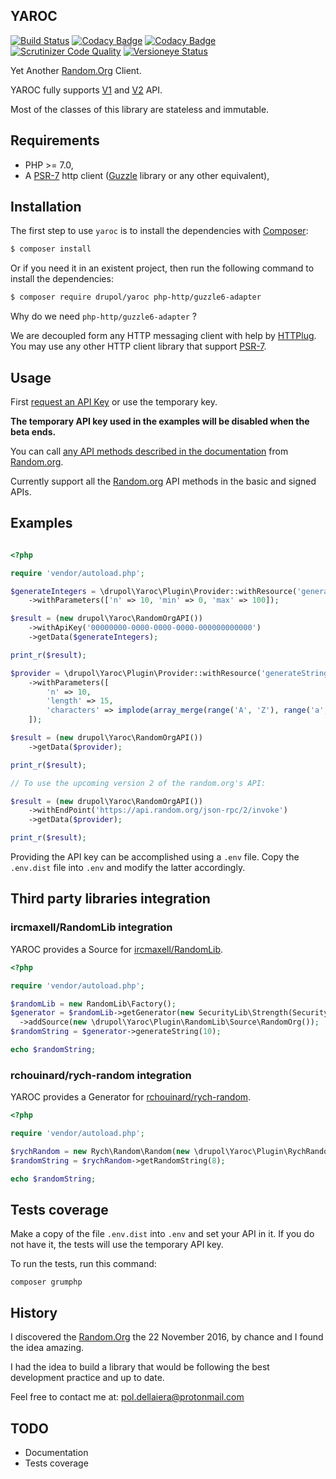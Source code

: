 ## YAROC
[![Build Status](https://travis-ci.org/drupol/yaroc.svg?branch=master)](https://travis-ci.org/drupol/yaroc) [![Codacy Badge](https://api.codacy.com/project/badge/Grade/7231dd2876b14e90a02cd1df9055309b)](https://www.codacy.com/app/drupol/yaroc) [![Codacy Badge](https://api.codacy.com/project/badge/Coverage/7231dd2876b14e90a02cd1df9055309b)](https://www.codacy.com/app/drupol/yaroc) [![Scrutinizer Code Quality](https://scrutinizer-ci.com/g/drupol/yaroc/badges/quality-score.png?b=master)](https://scrutinizer-ci.com/g/drupol/yaroc/?branch=master) [![Versioneye Status](https://www.versioneye.com/user/projects/58434f1d1f3a6d01f62cbee1/badge.svg)](https://www.versioneye.com/user/projects/58434f1d1f3a6d01f62cbee1)

Yet Another [Random.Org](https://random.org) Client.

YAROC fully supports [V1](https://api.random.org/json-rpc/1/) and [V2](https://api.random.org/json-rpc/2) API.

Most of the classes of this library are stateless and immutable.

## Requirements

* PHP >= 7.0,
* A [PSR-7](http://www.php-fig.org/psr/psr-7/) http client ([Guzzle](https://github.com/guzzle/guzzle) library or any other equivalent),

## Installation

The first step to use `yaroc` is to install the dependencies with [Composer](https://getcomposer.org/):

```bash
$ composer install
```

Or if you need it in an existent project, then run the following command to install the dependencies:

```bash
$ composer require drupol/yaroc php-http/guzzle6-adapter
```

Why do we need `php-http/guzzle6-adapter` ?

We are decoupled form any HTTP messaging client with help by [HTTPlug](http://httplug.io/).
You may use any other HTTP client library that support [PSR-7](http://www.php-fig.org/psr/psr-7/).

## Usage
First [request an API Key](https://api.random.org/api-keys) or use the temporary key.

__The temporary API key used in the examples will be disabled when the beta ends.__

You can call [any API methods described in the documentation](https://api.random.org/json-rpc/1/basic) from [Random.org](https://random.org).

Currently support all the [Random.org](https://random.org) API methods in the basic and signed APIs.

## Examples

```php

<?php

require 'vendor/autoload.php';

$generateIntegers = \drupol\Yaroc\Plugin\Provider::withResource('generateIntegers')
    ->withParameters(['n' => 10, 'min' => 0, 'max' => 100]);

$result = (new drupol\Yaroc\RandomOrgAPI())
    ->withApiKey('00000000-0000-0000-0000-000000000000')
    ->getData($generateIntegers);

print_r($result);

$provider = \drupol\Yaroc\Plugin\Provider::withResource('generateStrings')
    ->withParameters([
        'n' => 10,
        'length' => 15,
        'characters' => implode(array_merge(range('A', 'Z'), range('a', 'z'), range(0, 9))),
    ]);

$result = (new drupol\Yaroc\RandomOrgAPI())
    ->getData($provider);

print_r($result);

// To use the upcoming version 2 of the random.org's API:

$result = (new drupol\Yaroc\RandomOrgAPI())
    ->withEndPoint('https://api.random.org/json-rpc/2/invoke')
    ->getData($provider);

print_r($result);


```

Providing the API key can be accomplished using a ```.env``` file. Copy the ```.env.dist``` file into ```.env``` and modify the latter accordingly.

## Third party libraries integration

### ircmaxell/RandomLib integration

YAROC provides a Source for [ircmaxell/RandomLib](https://github.com/ircmaxell/RandomLib).

```php
<?php

require 'vendor/autoload.php';

$randomLib = new RandomLib\Factory();
$generator = $randomLib->getGenerator(new SecurityLib\Strength(SecurityLib\Strength::HIGH))
  ->addSource(new \drupol\Yaroc\Plugin\RandomLib\Source\RandomOrg());
$randomString = $generator->generateString(10);

echo $randomString;

```
### rchouinard/rych-random integration

YAROC provides a Generator for [rchouinard/rych-random](https://github.com/rchouinard/rych-random).

```php
<?php

require 'vendor/autoload.php';

$rychRandom = new Rych\Random\Random(new \drupol\Yaroc\Plugin\RychRandom\Generator\RandomOrg());
$randomString = $rychRandom->getRandomString(8);

echo $randomString;

```

## Tests coverage

Make a copy of the file ```.env.dist``` into ```.env``` and set your API in it.
If you do not have it, the tests will use the temporary API key.

To run the tests, run this command:

```
composer grumphp
```

## History

I discovered the [Random.Org](https://random.org) the 22 November 2016, by chance and I found the idea amazing.

I had the idea to build a library that would be following the best development practice and up to date.

Feel free to contact me at: pol.dellaiera@protonmail.com

## TODO

- Documentation
- Tests coverage

